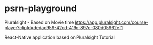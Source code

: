 # psrn-playground
Pluralsight - Based on Movie time https://app.pluralsight.com/course-player?clipId=dedac959-42cd-419c-897c-080d05962ef1


React-Native application based on Pluralsight Tutorial 
